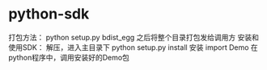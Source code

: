 # python-sdk
打包方法：
    python setup.py bdist_egg
    之后将整个目录打包发给调用方
安装和使用SDK：
    解压，进入主目录下
    python setup.py install 安装
    import Demo 在python程序中，调用安装好的Demo包

